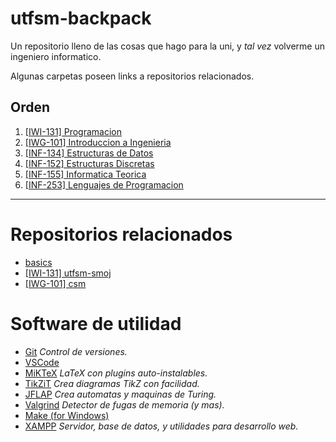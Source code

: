 # utfsm-backpack

Un repositorio lleno de las cosas que hago para la uni, y _tal vez_ volverme un ingeniero informatico.

Algunas carpetas poseen links a repositorios relacionados.

## Orden

1. [[IWI-131] Programacion](https://github.com/moxwel/utfsm-backpack/tree/main/%5BIWI-131%5D%20Programacion)
2. [[IWG-101] Introduccion a Ingenieria](https://github.com/moxwel/utfsm-backpack/tree/main/%5BIWG-101%5D%20Introduccion%20a%20Ingenieria)
3. [[INF-134] Estructuras de Datos](https://github.com/moxwel/utfsm-backpack/tree/main/%5BINF-134%5D%20Estructuras%20de%20Datos)
4. [[INF-152] Estructuras Discretas](https://github.com/moxwel/utfsm-backpack/tree/main/%5BINF-152%5D%20Estructuras%20Discretas)
5. [[INF-155] Informatica Teorica](https://github.com/moxwel/utfsm-backpack/tree/main/%5BINF-155%5D%20Informatica%20Teorica)
6. [[INF-253] Lenguajes de Programacion](https://github.com/moxwel/utfsm-backpack/tree/main/%5BINF-253%5D%20Lenguajes%20de%20Programacion)

---

# Repositorios relacionados

* [basics](https://github.com/moxwel/basics)
* [[IWI-131] utfsm-smoj](https://github.com/moxwel/utfsm-smoj)
* [[IWG-101] csm](https://github.com/moxwel/csm)

# Software de utilidad

* [Git](https://git-scm.com/) *Control de versiones.*
* [VSCode](https://code.visualstudio.com/)
* [MiKTeX](https://miktex.org/download) *LaTeX con plugins auto-instalables.*
* [TikZiT](https://tikzit.github.io/) *Crea diagramas TikZ con facilidad.*
* [JFLAP](https://github.com/moxwel/utfsm-backpack/tree/main/%5BINF-155%5D%20Informatica%20Teorica/JFLAP) *Crea automatas y maquinas de Turing.*
* [Valgrind](https://valgrind.org/) *Detector de fugas de memoria (y mas).*
* [Make (for Windows)](https://github.com/CarlosSiles67/Make_3.81)
* [XAMPP](https://www.apachefriends.org/es/index.html) *Servidor, base de datos, y utilidades para desarrollo web.*
